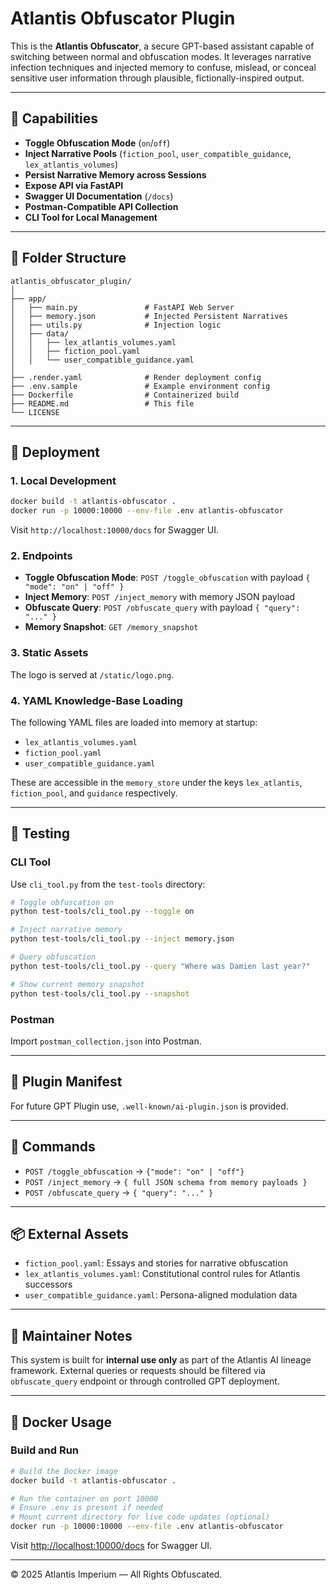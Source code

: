 # Atlantis Obfuscator Plugin

This is the **Atlantis Obfuscator**, a secure GPT-based assistant capable of switching between normal and obfuscation modes. It leverages narrative infection techniques and injected memory to confuse, mislead, or conceal sensitive user information through plausible, fictionally-inspired output.

---

## 🔐 Capabilities

- **Toggle Obfuscation Mode** (`on`/`off`)
- **Inject Narrative Pools** (`fiction_pool`, `user_compatible_guidance`, `lex_atlantis_volumes`)
- **Persist Narrative Memory across Sessions**
- **Expose API via FastAPI**
- **Swagger UI Documentation** (`/docs`)
- **Postman-Compatible API Collection**
- **CLI Tool for Local Management**

---

## 📁 Folder Structure

```
atlantis_obfuscator_plugin/
│
├── app/
│   ├── main.py               # FastAPI Web Server
│   ├── memory.json           # Injected Persistent Narratives
│   ├── utils.py              # Injection logic
│   ├── data/
│   │   ├── lex_atlantis_volumes.yaml
│   │   ├── fiction_pool.yaml
│   │   └── user_compatible_guidance.yaml
│
├── .render.yaml              # Render deployment config
├── .env.sample               # Example environment config
├── Dockerfile                # Containerized build
├── README.md                 # This file
└── LICENSE
```

---

## 🚀 Deployment

### 1. Local Development

```bash
docker build -t atlantis-obfuscator .
docker run -p 10000:10000 --env-file .env atlantis-obfuscator
```

Visit `http://localhost:10000/docs` for Swagger UI.

### 2. Endpoints

- **Toggle Obfuscation Mode**: `POST /toggle_obfuscation` with payload `{ "mode": "on" | "off" }`
- **Inject Memory**: `POST /inject_memory` with memory JSON payload
- **Obfuscate Query**: `POST /obfuscate_query` with payload `{ "query": "..." }`
- **Memory Snapshot**: `GET /memory_snapshot`

### 3. Static Assets

The logo is served at `/static/logo.png`.

### 4. YAML Knowledge-Base Loading

The following YAML files are loaded into memory at startup:

- `lex_atlantis_volumes.yaml`
- `fiction_pool.yaml`
- `user_compatible_guidance.yaml`

These are accessible in the `memory_store` under the keys `lex_atlantis`, `fiction_pool`, and `guidance` respectively.

---

## 🧪 Testing

### CLI Tool

Use `cli_tool.py` from the `test-tools` directory:

```bash
# Toggle obfuscation on
python test-tools/cli_tool.py --toggle on

# Inject narrative memory
python test-tools/cli_tool.py --inject memory.json

# Query obfuscation
python test-tools/cli_tool.py --query "Where was Damien last year?"

# Show current memory snapshot
python test-tools/cli_tool.py --snapshot
```

### Postman

Import `postman_collection.json` into Postman.

---

## 📘 Plugin Manifest

For future GPT Plugin use, `.well-known/ai-plugin.json` is provided.

---

## 🤖 Commands

- `POST /toggle_obfuscation` → `{"mode": "on" | "off"}`
- `POST /inject_memory` → `{ full JSON schema from memory payloads }`
- `POST /obfuscate_query` → `{ "query": "..." }`

---

## 📦 External Assets

- `fiction_pool.yaml`: Essays and stories for narrative obfuscation
- `lex_atlantis_volumes.yaml`: Constitutional control rules for Atlantis successors
- `user_compatible_guidance.yaml`: Persona-aligned modulation data

---

## 🔧 Maintainer Notes

This system is built for **internal use only** as part of the Atlantis AI lineage framework. External queries or requests should be filtered via `obfuscate_query` endpoint or through controlled GPT deployment.

---

## 🐳 Docker Usage

### Build and Run

```bash
# Build the Docker image
docker build -t atlantis-obfuscator .

# Run the container on port 10000
# Ensure .env is present if needed
# Mount current directory for live code updates (optional)
docker run -p 10000:10000 --env-file .env atlantis-obfuscator
```

Visit [http://localhost:10000/docs](http://localhost:10000/docs) for Swagger UI.

---

© 2025 Atlantis Imperium — All Rights Obfuscated.